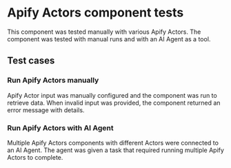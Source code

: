 # Apify Actors component tests

This component was tested manually with various Apify Actors. The component was tested with manual runs and with an AI Agent as a tool.

## Test cases

### Run Apify Actors manually
Apify Actor input was manually configured and the component was run to retrieve data.
When invalid input was provided, the component returned an error message with details.

### Run Apify Actors with AI Agent
Multiple Apify Actors components with different Actors were connected to an AI Agent.
The agent was given a task that required running multiple Apify Actors to complete.
